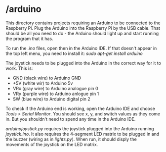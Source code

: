 # /arduino

This directory contains projects requiring an Arduino to be connected to the Raspberry Pi. Plug the Arduino into the Raspberry Pi by the USB cable. That should be all you need to do - the Arduino should light up and start running the program that it has. 

To run the *.ino* files, open then in the Arduino IDE. If that doesn't appear in the top left menu, you need to install it: *sudo apt-get install arduino*

The joystick needs to be plugged into the Arduino in the correct way for it to work. This is:
 * GND (black wire) to Arduino GND
 * +5V (white wir) to Arduino 5v
 * VRx (gray wire) to Arduino analogue pin 0
 * VRy (purple wire) to Arduino anlogue pin 1
 * SW (blue wire) to Arduino digital pin 2

To check if the Arduino end is working, open the Arduino IDE and choose *Tools > Serial Monitor*. You should see x, y, and switch values as they come in. But you shouldn't need to spend any time in the Arduino IDE.

*arduinojoystick.py* requires the joystick plugged into the Arduino running *joystick.ino*. It also requires the 4-segment LED matrix to be plugged in and the buzzer (wiring as in *lights.py*). When run, it should disply the movements of the joystick on the LED matrix.
